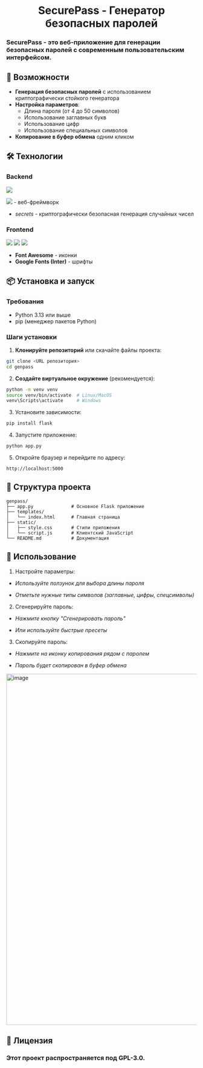 <h1 align="center">SecurePass - Генератор безопасных паролей</h1>
  
### SecurePass - это веб-приложение для генерации безопасных паролей с современным пользовательским интерфейсом.

## 🚀 Возможности

- **Генерация безопасных паролей** с использованием криптографически стойкого генератора
- **Настройка параметров**:
  - Длина пароля (от 4 до 50 символов)
  - Использование заглавных букв
  - Использование цифр
  - Использование специальных символов
- **Копирование в буфер обмена** одним кликом

## 🛠 Технологии

### Backend
![](https://img.shields.io/badge/python-3.13.x-blue.svg)

![](https://img.shields.io/badge/flask-3.1.2-green.svg) - веб-фреймворк

- *secrets* - криптографически безопасная генерация случайных чисел

### Frontend
![](https://img.shields.io/badge/HTML5-orange.svg)
![](https://img.shields.io/badge/CSS3-blue.svg) 
![](https://img.shields.io/badge/JavaScript-yellow.svg)

- **Font Awesome** - иконки
- **Google Fonts (Inter)** - шрифты

## 📦 Установка и запуск

### Требования
- Python 3.13 или выше
- pip (менеджер пакетов Python)

### Шаги установки

1. **Клонируйте репозиторий** или скачайте файлы проекта:

```bash
git clone <URL репозитория>
cd genpass
```

2. **Создайте виртуальное окружение** (рекомендуется):

```bash
python -m venv venv
source venv/bin/activate  # Linux/MacOS
venv\Scripts\activate     # Windows
```

3. Установите зависимости:

```bash
pip install flask
```

4. Запустите приложение:

```bash
python app.py
```

5. Откройте браузер и перейдите по адресу:

```text
http://localhost:5000
```

## 📁 Структура проекта

```text
genpass/
├── app.py              # Основное Flask приложение
├── templates/
│   └── index.html      # Главная страница
├── static/
│   ├── style.css       # Стили приложения
│   └── script.js       # Клиентский JavaScript
└── README.md           # Документация
```

## 🔧 Использование

1. Настройте параметры:

  - *Используйте ползунок для выбора длины пароля*

  - *Отметьте нужные типы символов (заглавные, цифры, спецсимволы)*

2. Сгенерируйте пароль:

  - *Нажмите кнопку "Сгенерировать пароль"*

  - *Или используйте быстрые пресеты*

3. Скопируйте пароль:

  - *Нажмите на иконку копирования рядом с паролем*

  - *Пароль будет скопирован в буфер обмена*

<img width="1916" height="928" alt="image" src="https://github.com/user-attachments/assets/df5d36da-a8fe-49a7-ac29-260040651e67" />




## 📝 Лицензия

### Этот проект распространяется под GPL-3.0.
